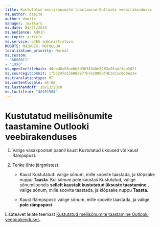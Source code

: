 ```yaml
---
title: Kustutatud meilisõnumite taastamine Outlooki veebirakenduses
ms.author: daeite
author: daeite
manager: joallard
ms.date: 04/21/2020
ms.audience: Admin
ms.topic: article
ms.service: o365-administration
ROBOTS: NOINDEX, NOFOLLOW
localization_priority: Normal
ms.custom:
- "8000011"
- "1996"
ms.openlocfilehash: 40ebd8a68aebb8d3638940e5263a03abf1ab342f
ms.sourcegitcommit: 1fb324fd156008e77b7e2008af4b3dc1c0d0ea3e
ms.translationtype: MT
ms.contentlocale: et-EE
ms.lasthandoff: 10/13/2020
ms.locfileid: "48451504"
---
```

# <a name="recover-deleted-email-in-outlook-on-the-web"></a>Kustutatud meilisõnumite taastamine Outlooki veebirakenduses

1. Valige vasakpoolsel paanil kaust Kustutatud üksused või kaust Rämpspost.

2. Tehke ühte järgmistest.

    - Kaust Kustutatud: valige sõnum, mille soovite taastada, ja klõpsake nuppu **Taasta**. Kui sõnum pole kaustas Kustutatud, valige sõnumiloendis **sellelt kaustalt kustutatud üksuste taastamine** , valige sõnum, mille soovite taastada, ja klõpsake nuppu **Taasta**.

    - Kaust Rämpspost: valige sõnum, mille soovite taastada, ja valige **pole rämpspost**.

Lisateavet leiate teemast [Kustutatud meilisõnumite taastamine Outlooki veebirakenduses](https://support.office.com/article/a8ca78ac-4721-4066-95dd-571842e9fb11).
